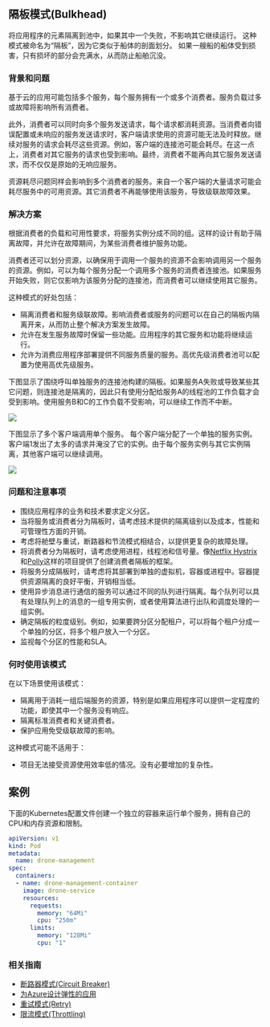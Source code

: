 ## 隔板模式(Bulkhead)

将应用程序的元素隔离到池中，如果其中一个失败，不影响其它继续运行。
这种模式被命名为“隔板”，因为它类似于船体的剖面划分。 如果一艘船的船体受到损害，只有损坏的部分会充满水，从而防止船舶沉没。

### 背景和问题

基于云的应用可能包括多个服务，每个服务拥有一个或多个消费者。服务负载过多或故障将影响所有消费者。

此外，消费者可以同时向多个服务发送请求，每个请求都消耗资源。当消费者向错误配置或未响应的服务发送请求时，客户端请求使用的资源可能无法及时释放。继续对服务的请求会耗尽这些资源。例如，客户端的连接池可能会耗尽。在这一点上，消费者对其它服务的请求也受到影响。最终，消费者不能再向其它服务发送请求，而不仅仅是原始的无响应服务。

资源耗尽问题同样会影响到多个消费者的服务。来自一个客户端的大量请求可能会耗尽服务中的可用资源。其它消费者不再能够使用该服务，导致级联故障效果。

### 解决方案

根据消费者的负载和可用性要求，将服务实例分成不同的组。这样的设计有助于隔离故障，并允许在故障期间，为某些消费者维护服务功能。

消费者还可以划分资源，以确保用于调用一个服务的资源不会影响调用另一个服务的资源。例如，可以为每个服务分配一个调用多个服务的消费者连接池。如果服务开始失败，则它仅影响为该服务分配的连接池，而消费者可以继续使用其它服务。

这种模式的好处包括：

* 隔离消费者和服务级联故障。影响消费者或服务的问题可以在自己的隔板内隔离开来，从而防止整个解决方案发生故障。
* 允许在发生服务故障时保留一些功能。应用程序的其它服务和功能将继续运行。
* 允许为消费应用程序部署提供不同服务质量的服务。高优先级消费者池可以配置为使用高优先级服务。

下图显示了围绕呼叫单独服务的连接池构建的隔板。如果服务A失败或导致某些其它问题，则连接池是隔离的，因此只有使用分配给服务A的线程池的工作负载才会受到影响。使用服务B和C的工作负载不受影响，可以继续工作而不中断。

![](https://docs.microsoft.com/en-us/azure/architecture/patterns/_images/bulkhead-1.png)

下图显示了多个客户端调用单个服务。 每个客户端分配了一个单独的服务实例。客户端1发出了太多的请求并淹没了它的实例。由于每个服务实例与其它实例隔离，其他客户端可以继续调用。

![](https://docs.microsoft.com/en-us/azure/architecture/patterns/_images/bulkhead-2.png)

### 问题和注意事项

* 围绕应用程序的业务和技术要求定义分区。
* 当将服务或消费者分为隔板时，请考虑技术提供的隔离级别以及成本，性能和可管理性方面的开销。
* 考虑将舱壁与重试，断路器和节流模式相结合，以提供更复杂的故障处理。
* 将消费者分为隔板时，请考虑使用进程，线程池和信号量。像[Netflix Hystrix](https://github.com/Netflix/Hystrix)和[Polly](https://github.com/App-vNext/Polly)这样的项目提供了创建消费者隔板的框架。
* 将服务分成隔板时，请考虑将其部署到单独的虚拟机，容器或进程中。容器提供资源隔离的良好平衡，开销相当低。
* 使用异步消息进行通信的服务可以通过不同的队列进行隔离。每个队列可以具有处理队列上的消息的一组专用实例，或者使用算法进行出队和调度处理的一组实例。
* 确定隔板的粒度级别。例如，如果要跨分区分配租户，可以将每个租户分成一个单独的分区，将多个租户放入一个分区。
* 监视每个分区的性能和SLA。

### 何时使用该模式

在以下场景使用该模式：

* 隔离用于消耗一组后端服务的资源，特别是如果应用程序可以提供一定程度的功能，即使其中一个服务没有响应。
* 隔离标准消费者和关键消费者。
* 保护应用免受级联故障的影响。

这种模式可能不适用于：

* 项目无法接受资源使用效率低的情况。没有必要增加的复杂性。

## 案例

下面的Kubernetes配置文件创建一个独立的容器来运行单个服务，拥有自己的CPU和内存资源和限制。

```yaml
apiVersion: v1
kind: Pod
metadata:
  name: drone-management
spec:
  containers:
  - name: drone-management-container
    image: drone-service
    resources:
      requests:
        memory: "64Mi"
        cpu: "250m"
      limits:
        memory: "128Mi"
        cpu: "1"
```

### 相关指南

* [断路器模式(Circuit Breaker)](patterns/circuit-breaker.md)
* [为Azure设计弹性的应用](https://docs.microsoft.com/en-us/azure/architecture/resiliency/index)
* [重试模式(Retry)](patterns/retry.md)
* [限流模式(Throttling)](patterns/throttling.md)